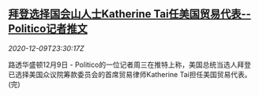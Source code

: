 <!--1607558112000-->
[拜登选择国会山人士Katherine Tai任美国贸易代表--Politico记者推文](https://cn.reuters.com/article/biden-ustr-nominee-1209-wedn-idCNKBS28J38Z)
------

<div><i>2020-12-09T23:30:17Z</i></div><p>路透华盛顿12月9日 - Politico的一位记者周三在推特上称，美国总统当选人拜登已选择美国众议院筹款委员会的首席贸易律师Katherine Tai担任美国贸易代表。(完)</p>
